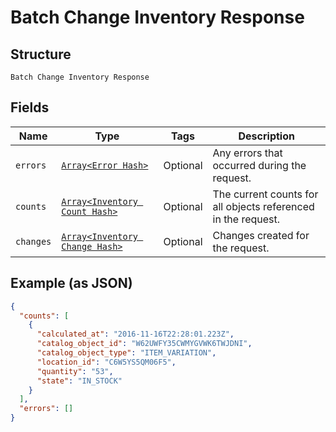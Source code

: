 
# Batch Change Inventory Response

## Structure

`Batch Change Inventory Response`

## Fields

| Name | Type | Tags | Description |
|  --- | --- | --- | --- |
| `errors` | [`Array<Error Hash>`](../../doc/models/error.md) | Optional | Any errors that occurred during the request. |
| `counts` | [`Array<Inventory Count Hash>`](../../doc/models/inventory-count.md) | Optional | The current counts for all objects referenced in the request. |
| `changes` | [`Array<Inventory Change Hash>`](../../doc/models/inventory-change.md) | Optional | Changes created for the request. |

## Example (as JSON)

```json
{
  "counts": [
    {
      "calculated_at": "2016-11-16T22:28:01.223Z",
      "catalog_object_id": "W62UWFY35CWMYGVWK6TWJDNI",
      "catalog_object_type": "ITEM_VARIATION",
      "location_id": "C6W5YS5QM06F5",
      "quantity": "53",
      "state": "IN_STOCK"
    }
  ],
  "errors": []
}
```

